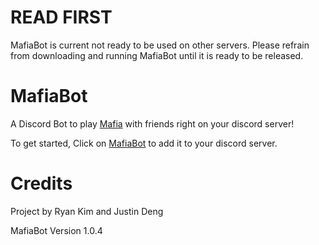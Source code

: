 # READ FIRST
MafiaBot is current not ready to be used on other servers. Please refrain from downloading and running MafiaBot until it is ready to be released.

# MafiaBot
A Discord Bot to play [Mafia](https://en.wikipedia.org/wiki/Mafia_(party_game)) with friends right on your discord server!

To get started, Click on [MafiaBot](https://discord.com/oauth2/authorize?client_id=739332099529769080&permissions=0&scope=bot) to add it to your discord server.

# Credits
Project by Ryan Kim and Justin Deng

MafiaBot Version 1.0.4